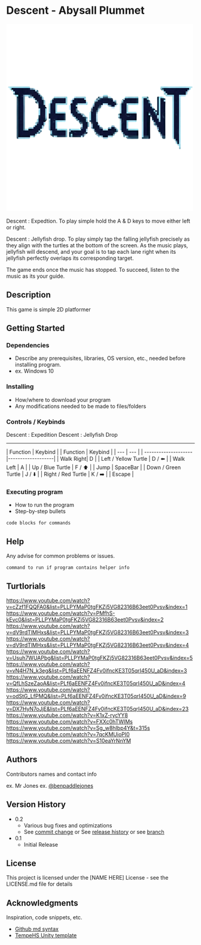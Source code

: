 
# Descent - Abysall Plummet

![Title](Averysaidtorenamethisimage.png)

Descent : Expedtion. To play simple hold the A & D keys to move either left or right.


Descent : Jellyfish drop. To play simply tap the falling jellyfish precisely as they align with the turtles at the bottom of the screen. As the music plays, jellyfish will descend, and your goal is to tap each lane right when its jellyfish perfectly overlaps its corresponding target. 

The game ends once the music has stopped. To succeed, listen to the music as its your guide.

## Description

This game is simple 2D platformer

## Getting Started

### Dependencies

* Describe any prerequisites, libraries, OS version, etc., needed before installing program.
* ex. Windows 10

### Installing

* How/where to download your program
* Any modifications needed to be made to files/folders



### Controls / Keybinds 
  
  Descent : Expedition            Descent : Jellyfish Drop
-------------------------        ---------------------------
| Function  | Keybind  |         | Function |  Keybind           |
| ---       | ---      |         | -------------------- |-------------------|
| Walk Right| D        |         | Left / Yellow Turtle | D / :arrow_left:  |
| Walk Left | A        |         | Up / Blue Turtle     | F / :arrow_up:    |
| Jump      | SpaceBar |         | Down / Green Turtle  | J / :arrow_down:  |
                                 | Right / Red Turtle   | K / :arrow_right: | 
                                 | Escape               | 



### Executing program

* How to run the program
* Step-by-step bullets
```
code blocks for commands
```



## Help

Any advise for common problems or issues.
```
command to run if program contains helper info
```


## Turtlorials 

https://www.youtube.com/watch?v=cZzf1FQQFA0&list=PLLPYMaP0tgFKZj5VG82316B63eet0Pvsv&index=1
https://www.youtube.com/watch?v=PMfhS-kEvc0&list=PLLPYMaP0tgFKZj5VG82316B63eet0Pvsv&index=2
https://www.youtube.com/watch?v=dV9rdTlMHxs&list=PLLPYMaP0tgFKZj5VG82316B63eet0Pvsv&index=3
https://www.youtube.com/watch?v=dV9rdTlMHxs&list=PLLPYMaP0tgFKZj5VG82316B63eet0Pvsv&index=4
https://www.youtube.com/watch?v=Usuh7WUAPbg&list=PLLPYMaP0tgFKZj5VG82316B63eet0Pvsv&index=5
https://www.youtube.com/watch?v=vN4H7N_k3eg&list=PLf6aEENFZ4Fv0ifncKE3T05qrI450U_aD&index=3
https://www.youtube.com/watch?v=QfLhSzeZaoA&list=PLf6aEENFZ4Fv0ifncKE3T05qrI450U_aD&index=4
https://www.youtube.com/watch?v=odStG_LfPMQ&list=PLf6aEENFZ4Fv0ifncKE3T05qrI450U_aD&index=9
https://www.youtube.com/watch?v=DX7HyN7oJjE&list=PLf6aEENFZ4Fv0ifncKE3T05qrI450U_aD&index=23
https://www.youtube.com/watch?v=K1xZ-rycYY8
https://www.youtube.com/watch?v=FXXc0hTWIMs
https://www.youtube.com/watch?v=Sg_w8hIbp4Y&t=315s
https://www.youtube.com/watch?v=7qcKMUioPI0
https://www.youtube.com/watch?v=S10eaYrNnYM





## Authors

Contributors names and contact info

ex. Mr Jones
ex. [@benpaddlejones](https://github.com/benpaddlejones)

## Version History

* 0.2
    * Various bug fixes and optimizations
    * See [commit change]() or See [release history]() or see [branch]()
* 0.1
    * Initial Release

## License

This project is licensed under the [NAME HERE] License - see the LICENSE.md file for details

## Acknowledgments

Inspiration, code snippets, etc.
* [Github md syntax](https://docs.github.com/en/get-started/writing-on-github/getting-started-with-writing-and-formatting-on-github/basic-writing-and-formatting-syntax)
* [TempeHS Unity template](https://github.com/TempeHS/TempeHS_Unity_DevContainer)
